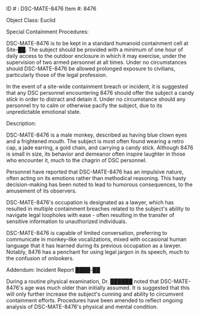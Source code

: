 ID # : DSC-MATE-8476
Item #: 8476

Object Class: Euclid

Special Containment Procedures:

DSC-MATE-8476 is to be kept in a standard humanoid containment cell at Site-██. The subject should be provided with a minimum of one hour of daily access to the outdoor enclosure in which it may exercise, under the supervision of two armed personnel at all times. Under no circumstances should DSC-MATE-8476 be allowed prolonged exposure to civilians, particularly those of the legal profession. 

In the event of a site-wide containment breach or incident, it is suggested that any DSC personnel encountering 8476 should offer the subject a candy stick in order to distract and detain it. Under no circumstance should any personnel try to calm or otherwise pacify the subject, due to its unpredictable emotional state.

Description:

DSC-MATE-8476 is a male monkey, described as having blue clown eyes and a frightened mouth. The subject is most often found wearing a retro cap, a jade earring, a gold chain, and carrying a candy stick. Although 8476 is small in size, its behavior and demeanor often inspire laughter in those who encounter it, much to the chagrin of DSC personnel. 

Personnel have reported that DSC-MATE-8476 has an impulsive nature, often acting on its emotions rather than methodical reasoning. This hasty decision-making has been noted to lead to humorous consequences, to the amusement of its observers. 

DSC-MATE-8476's occupation is designated as a lawyer, which has resulted in multiple containment breaches related to the subject's ability to navigate legal loopholes with ease - often resulting in the transfer of sensitive information to unauthorized individuals. 

DSC-MATE-8476 is capable of limited conversation, preferring to communicate in monkey-like vocalizations, mixed with occasional human language that it has learned during its previous occupation as a lawyer. Notably, 8476 has a penchant for using legal jargon in its speech, much to the confusion of onlookers.

Addendum: Incident Report ████-██

During a routine physical examination, Dr. ██████ noted that DSC-MATE-8476's age was much older than initially assumed. It is suggested that this will only further increase the subject's cunning and ability to circumvent containment efforts. Procedures have been amended to reflect ongoing analysis of DSC-MATE-8476's physical and mental condition.